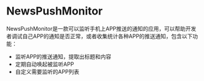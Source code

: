 # NewsPushMonitor
NewsPushMonitor是一款可以监听手机上APP推送的通知的应用，可以帮助开发者调试自己APP的通知是否正常，或者收集统计各种APP的推送通知，包含以下功能：

- 监听APP的推送通知，提取出标题和内容
- 定期自动唤起被监听APP
- 自定义需要监听的APP列表  

